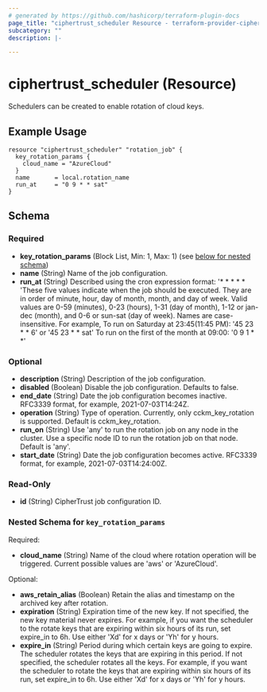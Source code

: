 ```yaml
---
# generated by https://github.com/hashicorp/terraform-plugin-docs
page_title: "ciphertrust_scheduler Resource - terraform-provider-ciphertrust"
subcategory: ""
description: |-

---
```


# ciphertrust_scheduler (Resource)

Schedulers can be created to enable rotation of cloud keys.

## Example Usage

```hcl
resource "ciphertrust_scheduler" "rotation_job" {
  key_rotation_params {
    cloud_name = "AzureCloud"
  }
  name       = local.rotation_name
  run_at     = "0 9 * * sat"
}
```

<!-- schema generated by tfplugindocs -->
## Schema

### Required

- **key_rotation_params** (Block List, Min: 1, Max: 1) (see [below for nested schema](#nestedblock--key_rotation_params))
- **name** (String) Name of the job configuration.
- **run_at** (String) Described using the cron expression format: '* * * * * 'These five values indicate when the job should be executed. They are in order of minute, hour, day of month, month, and day of week. Valid values are 0-59 (minutes), 0-23 (hours), 1-31 (day of month), 1-12 or jan-dec (month), and 0-6 or sun-sat (day of week). Names are case-insensitive. For example, To run on Saturday at 23:45(11:45 PM): '45 23 * * 6' or '45 23 * * sat' To run on the first of the month at 09:00: '0 9 1 * *'

### Optional

- **description** (String) Description of the job configuration.
- **disabled** (Boolean) Disable the job configuration. Defaults to false.
- **end_date** (String) Date the job configuration becomes inactive. RFC3339 format, for example, 2021-07-03T14:24Z.
- **operation** (String) Type of operation. Currently, only cckm_key_rotation is supported. Default is cckm_key_rotation.
- **run_on** (String) Use 'any' to run the rotation job on any node in the cluster. Use a specific node ID to run the rotation job on that node. Default is 'any'.
- **start_date** (String) Date the job configuration becomes active. RFC3339 format, for example, 2021-07-03T14:24:00Z.

### Read-Only

- **id** (String) CipherTrust job configuration ID.

<a id="nestedblock--key_rotation_params"></a>
### Nested Schema for `key_rotation_params`

Required:

- **cloud_name** (String) Name of the cloud where rotation operation will be triggered. Current possible values are 'aws' or 'AzureCloud'.

Optional:

- **aws_retain_alias** (Boolean) Retain the alias and timestamp on the archived key after rotation.
- **expiration** (String) Expiration time of the new key. If not specified, the new key material never expires. For example, if you want the scheduler to the rotate keys that are expiring within six hours of its run, set expire_in to 6h. Use either 'Xd' for x days or 'Yh' for y hours.
- **expire_in** (String) Period during which certain keys are going to expire. The scheduler rotates the keys that are expiring in this period. If not specified, the scheduler rotates all the keys. For example, if you want the scheduler to rotate the keys that are expiring within six hours of its run, set expire_in to 6h. Use either 'Xd' for x days or 'Yh' for y hours.



